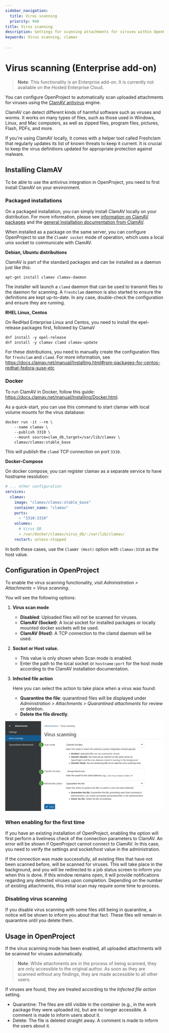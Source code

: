 ```yaml
---
sidebar_navigation:
  title: Virus scanning
  priority: 940
title: Virus scanning
description: Settings for scanning attachments for viruses within OpenProject
keywords: Virus scanning, clamav

---
```


# Virus scanning (Enterprise add-on)
> **Note**: This functionality is an Enterprise add-on. It is currently not available on the Hosted Enterprise Cloud.

You can configure OpenProject to automatically scan uploaded attachments for viruses using the [ClamAV antivirus](https://www.clamav.net/) engine.

ClamAV can detect different kinds of harmful software such as viruses and worms. It works on many types of files, such as those used in Windows, Linux, and Mac computers, as well as zipped files, program files, pictures, Flash, PDFs, and more.

If you're using ClamAV locally, it comes with a helper tool called Freshclam that regularly updates its list of known threats to keep it current. It is crucial to keep the virus definitions updated for appropriate protection against malware.

## Installing ClamAV

To be able to use the antivirus integration in OpenProject, you need to first install ClamAV on your environment.

### Packaged installations

On a packaged installation, you can simply install ClamAV locally on your distribution. For more information, please see [information on ClamAV packages](https://docs.clamav.net/manual/Installing/Packages.html) and the [general installation documentation from ClamAV](https://docs.clamav.net/manual/Installing.html).

When installed as a package on the same server, you can configure OpenProject to use the `ClamAV socket` mode of operation, which uses a local unix socket to communicate with ClamAV.



**Debian, Ubuntu distributions**

ClamAV is part of the standard packages and can be installed as a daemon just like this:

```shell
apt-get install clamav clamav-daemon
```

The installer will launch a `clamd` daemon that can be used to transmit files to the daemon for scanning. A `freshclam` daemon is also started to ensure the definitions are kept up-to-date. In any case, double-check the configuration and ensure they are running.



**RHEL Linux, Centos**

On RedHad Enterprise Linux and Centos, you need to install the epel-release packages first, followed by ClamaV

```shell
dnf install -y epel-release
dnf install -y clamav clamd clamav-update
```

For these distributions, you need to manually create the configuration files for `freshclam` and `clamd`.  For more information, see https://docs.clamav.net/manual/Installing.html#rpm-packages-for-centos-redhat-fedora-suse-etc



### Docker

To run ClamAV in Docker, follow this guide: https://docs.clamav.net/manual/Installing/Docker.html.

As a quick-start, you can use this command to start clamav with local volume mounts for the virus database:

```shell
docker run -it --rm \
    --name clamav \
    --publish 3310 \
    --mount source=clam_db,target=/var/lib/clamav \
    clamav/clamav:stable_base
```

This will publish the `clamd` TCP connection on port `3310`.



**Docker-Compose**

On docker compose, you can register clamav as a separate service to have hostname resolution:

```yaml
# ... other configuration
services:
  clamav:
    image: "clamav/clamav:stable_base"
    container_name: "clamav"
    ports:
      - "3310:3310"
    volumes:
      # Virus DB
      - /var/docker/clamav/virus_db/:/var/lib/clamav/
    restart: unless-stopped
```

In both these cases, use the `ClamAV (Host)` option with `clamav:3310` as the host value.



## Configuration in OpenProject

To enable the virus scanning functionality, visit *Administration > Attachments > Virus scanning*.

You will see the following options:

1. **Virus scan mode**
   - **Disabled**: Uploaded files will not be scanned for viruses.
   - **ClamAV (Socket)**: A local socket for installed packages or locally mounted docker sockets will be used.
   - **ClamAV (Host)**: A TCP connection to the clamd daemon will be used.
2. **Socket or Host value.**
   - This value is only shown when Scan mode is enabled.
   - Enter the path to the local socket or `hostname:port` for the host mode according to the ClamAV installation documentation.
3. **Infected file action**

   Here you can select the action to take place when a virus was found:

   - **Quarantine the file**: quarantined files will be displayed under *Administration > Attachments > Quarantined attachments* for review or deletion.
   - **Delete the file directly**.

![Virus scanning settings socket](openproject_system_settings_virus_scanning.png)

### When enabling for the first time

If you have an existing installation of OpenProject, enabling the option will first perform a liveliness check of the connection parameters to ClamAV. An error will be shown if OpenProject cannot connect to ClamAV. In this case, you need to verify the settings and socket/host value in the administration.

If the connection was made successfully, all existing files that have not been scanned before, will be scanned for viruses. This will take place in the background, and you will be redirected to a job status screen to inform you when this is done. If this window remains open, it will provide notifications regarding any detected viruses upon completion. Depending on the number of existing attachments, this initial scan may require some time to process.

### Disabling virus scanning

If you disable virus scanning with some files still being in quarantine, a notice will be shown to inform you about that fact. These files will remain in quarantine until you delete them.

## Usage in OpenProject

If the virus scanning mode has been enabled, all uploaded attachments will be scanned for viruses automatically.

> **Note**: While attachments are in the process of being scanned, they are only accessible to the original author. As soon as they are scanned without any findings, they are made accessible to all other users.

If viruses are found, they are treated according to the *Infected file action* setting.

- Quarantine: The files are still visible in the container (e.g., in the work package they were uploaded in), but are no longer accessible. A comment is made to inform users about it.
- Delete: The file is deleted straight away. A comment is made to inform the users about it.

